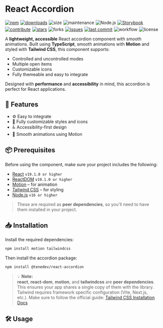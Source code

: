 # React Accordion

<style>
  .badge-wrapper > p {
    display: flex;
    flex-wrap: wrap;
    align-items: center;
    gap: 5px;
  }
</style>

<div class="badge-wrapper">

[![npm](https://img.shields.io/npm/v/@tenedev/react-accordion?color=blue&label=NPM&logo=npm&style=flat-square)](https://www.npmjs.com/package/@tenedev/react-accordion)
[![downloads](https://img.shields.io/npm/dt/@tenedev/react-accordion?color=blue&label=Downloads&logo=archive&style=flat-square)](https://www.npmjs.com/package/@tenedev/react-accordion)
![size](https://img.shields.io/bundlephobia/minzip/@tenedev/react-accordion?style=flat-square&label=Size&logo=webpack&color=blue)
![maintenance](https://img.shields.io/maintenance/active/2025?style=flat-square&label=Maintained&logo=calendar&color=blue)
![Node.js](https://img.shields.io/badge/Node.js-%3E%3D16-blue?logo=node.js&style=flat-square)
[![Storybook](https://img.shields.io/badge/Storybook-Live%20Docs-blue?logo=storybook&style=flat-square)](https://teneplaysofficial.github.io/react-accordion/?path=/docs/introduction--docs)
[![contribute](https://img.shields.io/badge/Contribute-Open%20PRs-blue?style=flat-square&logo=git)](https://github.com/TenEplaysOfficial/react-accordion/pulls)
[![stars](https://img.shields.io/github/stars/TenEplaysOfficial/react-accordion?style=flat-square&label=Stars&logo=github)](https://github.com/TenEplaysOfficial/react-accordion)
![forks](https://img.shields.io/github/forks/TenEplaysOfficial/react-accordion?style=flat-square&label=Forks&logo=github)
[![issues](https://img.shields.io/github/issues/TenEplaysOfficial/react-accordion?style=flat-square&label=Issues&logo=github&color=blue)](https://github.com/TenEplaysOfficial/react-accordion/issues)
[![last commit](https://img.shields.io/github/last-commit/TenEplaysOfficial/react-accordion?style=flat-square&label=Last%20Commit&logo=github&color=blue)](https://github.com/TenEplaysOfficial/react-accordion)
![workflow](https://img.shields.io/github/actions/workflow/status/TenEplaysOfficial/react-accordion/publish.yml?style=flat-square&label=Build&logo=githubactions&color=blue)
![license](https://img.shields.io/github/license/TenEplaysOfficial/react-accordion?style=flat-square&label=License&logo=open-source-initiative&color=blue)

</div>

A **lightweight, accessible** React accordion component with smooth animations. Built using **TypeScript**, smooth animations with **Motion** and styled with **Tailwind CSS**, this component supports:

- Controlled and uncontrolled modes
- Multiple open items
- Customizable icons
- Fully themeable and easy to integrate

Designed with **performance** and **accessibility** in mind, this accordion is perfect for React applications.

<!-- ## 🖼️ Preview

![img]() -->

## 🚀 **Features**

- ⚙️ Easy to integrate
- 🧩 Fully customizable styles and icons
- ♿ Accessibility-first design
- 💨 Smooth animations using Motion

## 📦 **Prerequisites**

Before using the component, make sure your project includes the following:

- [React](https://react.dev/) `v19.1.0 or higher`
- [ReactDOM](https://react.dev/) `v19.1.0 or higher`
- [Motion](https://motion.dev/) – for animation
- [Tailwind CSS](https://tailwindcss.com/) – for styling
- [Node.js](https://nodejs.org/) `v16 or higher`

> These are required as **peer dependencies**, so you'll need to have them installed in your project.

## 📥 **Installation**

Install the required dependencies:

```bash
npm install motion tailwindcss
```

Then install the accordion package:

```bash
npm install @tenedev/react-accordion
```

> 💡 **Note:**  
> **react**, **react-dom**, **motion**, and **tailwindcss** are **peer dependencies**. This ensures your app shares a single copy of them with the library. Tailwind requires framework specific configuration (Vite, Next.js, etc.). Make sure to follow the official guide: [Tailwind CSS Installation Docs](https://tailwindcss.com/docs/installation/)

## 🛠️ Usage
